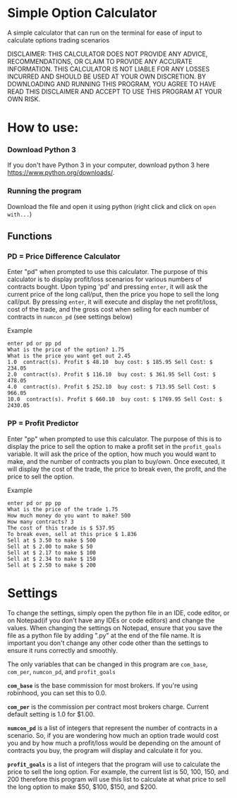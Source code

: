 # Simple Option Calculator
A simple calculator that can run on the terminal for ease of input to calculate options trading scenarios

DISCLAIMER: THIS CALCULATOR DOES NOT PROVIDE ANY ADVICE, RECOMMENDATIONS, OR CLAIM TO PROVIDE ANY ACCURATE INFORMATION. THIS CALCULATOR IS NOT LIABLE FOR ANY LOSSES INCURRED  AND SHOULD BE USED AT YOUR OWN DISCRETION. BY DOWNLOADING AND RUNNING THIS PROGRAM, YOU AGREE TO HAVE READ THIS DISCLAIMER AND ACCEPT TO USE THIS PROGRAM AT YOUR OWN RISK. 

# How to use:
### Download Python 3
If you don't have Python 3 in your computer, download python 3 here https://www.python.org/downloads/.

### Running the program

Download the file and open it using python (right click and click on `open with...`)

## Functions 

### PD = Price Difference Calculator

Enter "pd" when prompted to use this calculator. The purpose of this calculator is to display profit/loss scenarios for various numbers of contracts bought. Upon typing 'pd' and pressing `enter`, it will ask the current price of the long call/put, then the price you hope to sell the long call/put. By pressing `enter`, it will execute and display the net profit/loss, cost of the trade, and the gross cost when selling for each number of contracts in `numcon_pd` (see settings below)

Example

    enter pd or pp pd
    What is the price of the option? 1.75
    What is the price you want get out 2.45
    1.0  contract(s). Profit $ 48.10  buy cost: $ 185.95 Sell Cost: $ 234.05
    2.0  contract(s). Profit $ 116.10  buy cost: $ 361.95 Sell Cost: $ 478.05
    4.0  contract(s). Profit $ 252.10  buy cost: $ 713.95 Sell Cost: $ 966.05
    10.0  contract(s). Profit $ 660.10  buy cost: $ 1769.95 Sell Cost: $ 2430.05

### PP = Profit Predictor 

Enter "pp" when prompted to use this calculator. The purpose of this is to display the price to sell the option to make a profit set in the `profit_goals` variable. It will ask the price of the option, how much you would want to make, and the number of contracts you plan to buy/own. Once executed, it will display the cost of the trade, the price to break even, the profit, and the price to sell the option.

Example

    enter pd or pp pp
    What is the price of the trade 1.75
    How much money do you want to make? 500
    How many contracts? 3
    The cost of this trade is $ 537.95
    To break even, sell at this price $ 1.836
    Sell at $ 3.50 to make $ 500
    Sell at $ 2.00 to make $ 50
    Sell at $ 2.17 to make $ 100
    Sell at $ 2.34 to make $ 150
    Sell at $ 2.50 to make $ 200

# Settings

To change the settings, simply open the python file in an IDE, code editor, or on Notepad(if you don't have any IDEs or code editors) and change the values. When changing the settings on Notepad, ensure that you save the file as a python file by adding ".py" at the end of the file name. It is important you don't change any other code other than the settings to ensure it runs correctly and smoothly.


The only variables that can be changed in this program are `com_base`, `com_per`, `numcon_pd`, and `profit_goals`

**`com_base`** is the base commission for most brokers. If you're using robinhood, you can set this to 0.0.

**`com_per`** is the commission per contract most brokers charge. Current default setting is 1.0 for $1.00.

**`numcon_pd`** is a list of integers that represent the number of contracts in a scenario. So, if you are wondering how much an option trade would cost you and by how much a profit/loss would be depending on the amount of contracts you buy, the program will display and calculate it for you.

**`profit_goals`** is a list of integers that the program will use to calculate the price to sell the long option. For example, the current list is 50, 100, 150, and 200 therefore this program will use this list to calculate at what price to sell the long option to make $50, $100, $150, and $200. 

